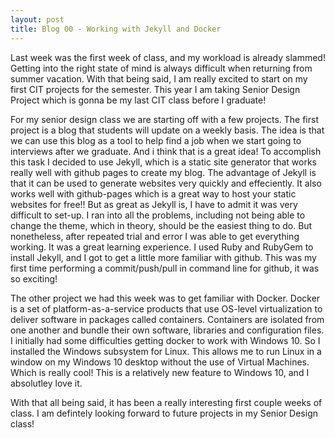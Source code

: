 ```yaml
---
layout: post
title: Blog 00 - Working with Jekyll and Docker
---
```


Last week was the first week of class, and my workload is already slammed! Getting into the right state of mind is always difficult when returning from summer vacation. With that being said, I am really excited to start on my first CIT projects for the semester. This year I am taking Senior Design Project which is gonna be my last CIT class before I graduate! 

For my senior design class we are starting off with a few projects. The first project is a blog that students will update on a weekly basis. The idea is that we can use this blog as a tool to help find a job when we start going to interviews after we graduate. And i think that is a great idea! To accomplish this task I decided to use Jekyll, which is a static site generator that works really well with github pages to create my blog. The advantage of Jekyll is that it can be used to generate websites very quickly and effeciently. It also works well with github-pages which is a great way to host your static websites for free!! But as great as Jekyll is, I have to admit it was very difficult to set-up. I ran into all the problems, including not being able to change the theme, which in theory, should be the easiest thing to do. But nonetheless, after repeated trial and error I was able to get everything working. It was a great learning experience. I used Ruby and RubyGem to install Jekyll, and I got to get a little more familiar with github. This was my first time performing a commit/push/pull in command line for github, it was so exciting!

The other project we had this week was to get familiar with Docker. Docker is a set of platform-as-a-service products that use OS-level virtualization to deliver software in packages called containers. Containers are isolated from one another and bundle their own software, libraries and configuration files. I initially had some difficulties getting docker to work with Windows 10. So I installed the Windows subsystem for Linux. This allows me to run Linux in a window on my Windows 10 desktop without the use of Virtual Machines. Which is really cool! This is a relatively new feature to Windows 10, and I absolutley love it.

With that all being said, it has been a really interesting first couple weeks of class. I am defintely looking forward to future projects in my Senior Design class! 


